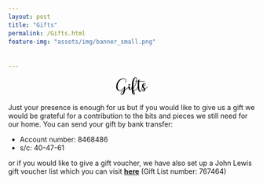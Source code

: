 ```yaml
---
layout: post
title: "Gifts"
permalink: /Gifts.html
feature-img: "assets/img/banner_small.png"


---
```


<p style="text-align:center;"><img src="assets/img/gifts.png" alt="Gifts"></p>

Just your presence is enough for us but if you would like to give us a gift we would be grateful for a contribution to the bits and pieces we still need for our home. You can send your gift by bank transfer:

* Account number: 8468486 
* s/c: 40-47-61 

or if you would like to give a gift voucher, we have also set up a John Lewis gift voucher list which you can visit [<b>here</b>](https://www.johnlewisgiftlist.com/giftint/JSPs/GiftList/ListManagement/ListHolderLogin.jsp?source=em_GLSoccasionRegistrationvoucher___) (Gift List number: 767464)


